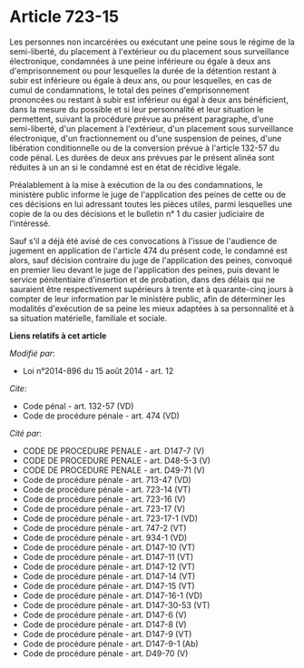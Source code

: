 # Article 723-15

Les personnes non incarcérées ou exécutant une peine sous le régime de la semi-liberté, du placement à l'extérieur ou du
placement sous surveillance électronique, condamnées à une peine inférieure ou égale à deux ans d'emprisonnement ou pour
lesquelles la durée de la détention restant à subir est inférieure ou égale à deux ans, ou pour lesquelles, en cas de cumul
de condamnations, le total des peines d'emprisonnement prononcées ou restant à subir est inférieur ou égal à deux ans
bénéficient, dans la mesure du possible et si leur personnalité et leur situation le permettent, suivant la procédure prévue
au présent paragraphe, d'une semi-liberté, d'un placement à l'extérieur, d'un placement sous surveillance électronique, d'un
fractionnement ou d'une suspension de peines, d'une libération conditionnelle ou de la conversion prévue à l'article 132-57
du code pénal. Les durées de deux ans prévues par le présent alinéa sont réduites à un an si le condamné est en état de
récidive légale. 

Préalablement à la mise à exécution de la ou des condamnations, le ministère public informe le juge de l'application des
peines de cette ou de ces décisions en lui adressant toutes les pièces utiles, parmi lesquelles une copie de la ou des
décisions et le bulletin n° 1 du casier judiciaire de l'intéressé. 

Sauf s'il a déjà été avisé de ces convocations à l'issue de l'audience de jugement en application de l'article 474 du présent
code, le condamné est alors, sauf décision contraire du juge de l'application des peines, convoqué en premier lieu devant le
juge de l'application des peines, puis devant le service pénitentiaire d'insertion et de probation, dans des délais qui ne
sauraient être respectivement supérieurs à trente et à quarante-cinq jours à compter de leur information par le ministère
public, afin de déterminer les modalités d'exécution de sa peine les mieux adaptées à sa personnalité et à sa situation
matérielle, familiale et sociale.

**Liens relatifs à cet article**

_Modifié par_:

  - Loi n°2014-896 du 15 août 2014 - art. 12

_Cite_:

  - Code pénal - art. 132-57 (VD)
  - Code de procédure pénale - art. 474 (VD)

_Cité par_:

  - CODE DE PROCEDURE PENALE - art. D147-7 (V)
  - CODE DE PROCEDURE PENALE - art. D48-5-3 (V)
  - CODE DE PROCEDURE PENALE - art. D49-71 (V)
  - Code de procédure pénale - art. 713-47 (VD)
  - Code de procédure pénale - art. 723-14 (VT)
  - Code de procédure pénale - art. 723-16 (V)
  - Code de procédure pénale - art. 723-17 (V)
  - Code de procédure pénale - art. 723-17-1 (VD)
  - Code de procédure pénale - art. 747-2 (VT)
  - Code de procédure pénale - art. 934-1 (VD)
  - Code de procédure pénale - art. D147-10 (VT)
  - Code de procédure pénale - art. D147-11 (VT)
  - Code de procédure pénale - art. D147-12 (VT)
  - Code de procédure pénale - art. D147-14 (VT)
  - Code de procédure pénale - art. D147-15 (VT)
  - Code de procédure pénale - art. D147-16-1 (VD)
  - Code de procédure pénale - art. D147-30-53 (VT)
  - Code de procédure pénale - art. D147-6 (V)
  - Code de procédure pénale - art. D147-8 (V)
  - Code de procédure pénale - art. D147-9 (VT)
  - Code de procédure pénale - art. D147-9-1 (Ab)
  - Code de procédure pénale - art. D49-70 (V)
